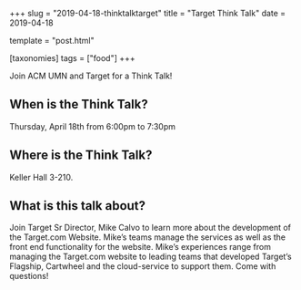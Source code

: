 +++
slug = "2019-04-18-thinktalktarget"
title = "Target Think Talk"
date = 2019-04-18

template = "post.html"

[taxonomies]
tags = ["food"]
+++

Join ACM UMN and Target for a Think Talk!

<!-- more -->

## When is the Think Talk?
Thursday, April 18th from 6:00pm to 7:30pm

## Where is the Think Talk?
Keller Hall 3-210.

## What is this talk about?
  
Join Target Sr Director, Mike Calvo to learn more about the development of the Target.com Website. Mike’s teams manage the services as well as the front end functionality for the website. Mike’s experiences range from managing the Target.com website to leading teams that developed Target’s Flagship, Cartwheel and the cloud-service to support them. Come with questions!

 
